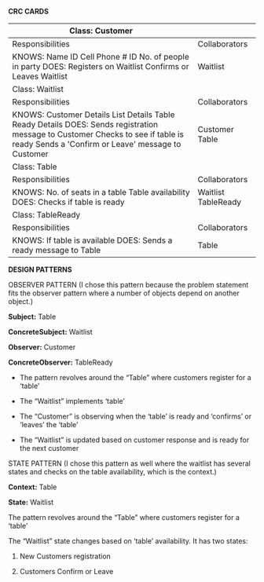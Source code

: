 **CRC CARDS**

| Class: Customer                                                                                                                                                                      |                     |
|--------------------------------------------------------------------------------------------------------------------------------------------------------------------------------------|---------------------|
| Responsibilities                                                                                                                                                                     | Collaborators       |
| KNOWS: Name ID Cell Phone \# ID No. of people in party DOES: Registers on Waitlist Confirms or Leaves Waitlist                                                                       | Waitlist            |
| Class: Waitlist                                                                                                                                                                      |                     |
| Responsibilities                                                                                                                                                                     | Collaborators       |
| KNOWS: Customer Details List Details Table Ready Details DOES: Sends registration message to Customer Checks to see if table is ready Sends a 'Confirm or Leave' message to Customer | Customer Table      |
| Class: Table                                                                                                                                                                         |                     |
| Responsibilities                                                                                                                                                                     | Collaborators       |
| KNOWS: No. of seats in a table Table availability DOES: Checks if table is ready                                                                                                     | Waitlist TableReady |
| Class: TableReady                                                                                                                                                                    |                     |
| Responsibilities                                                                                                                                                                     | Collaborators       |
| KNOWS: If table is available DOES: Sends a ready message to Table                                                                                                                    | Table               |

**DESIGN PATTERNS**

OBSERVER PATTERN (I chose this pattern because the problem statement fits the
observer pattern where a number of objects depend on another object.)

**Subject:** Table

**ConcreteSubject:** Waitlist

**Observer:** Customer

**ConcreteObserver:** TableReady

-   The pattern revolves around the “Table” where customers register for a
    ‘table’

-   The “Waitlist” implements ‘table’

-   The “Customer” is observing when the ‘table’ is ready and ‘confirms’ or
    ‘leaves’ the ‘table’

-   The “Waitlist” is updated based on customer response and is ready for the
    next customer

STATE PATTERN (I chose this pattern as well where the waitlist has several
states and checks on the table availability, which is the context.)

**Context:** Table

**State:** Waitlist

The pattern revolves around the “Table” where customers register for a ‘table’

The “Waitlist” state changes based on ‘table’ availability. It has two states:

1.  New Customers registration

2.  Customers Confirm or Leave
